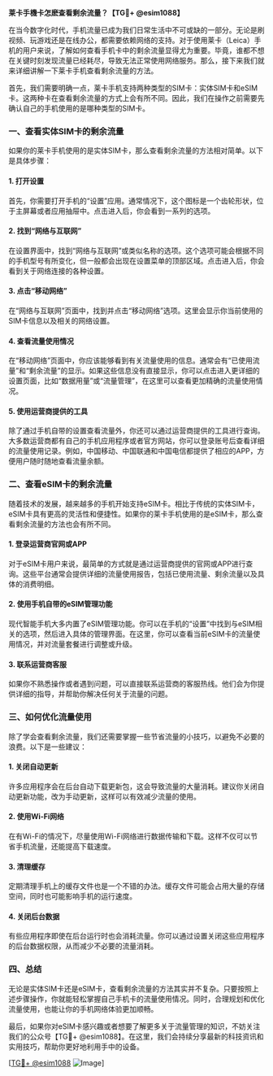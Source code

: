 **莱卡手機卡怎麽查看剩余流量？【TG💪+ @esim1088】**

在当今数字化时代，手机流量已成为我们日常生活中不可或缺的一部分。无论是刷视频、玩游戏还是在线办公，都需要依赖网络的支持。对于使用莱卡（Leica）手机的用户来说，了解如何查看手机卡中的剩余流量显得尤为重要。毕竟，谁都不想在关键时刻发现流量已经耗尽，导致无法正常使用网络服务。那么，接下来我们就来详细讲解一下莱卡手机查看剩余流量的方法。

首先，我们需要明确一点，莱卡手机支持两种类型的SIM卡：实体SIM卡和eSIM卡。这两种卡在查看剩余流量的方式上会有所不同。因此，我们在操作之前需要先确认自己的手机使用的是哪种类型的SIM卡。

### **一、查看实体SIM卡的剩余流量**

如果你的莱卡手机使用的是实体SIM卡，那么查看剩余流量的方法相对简单。以下是具体步骤：

#### **1. 打开设置**
首先，你需要打开手机的“设置”应用。通常情况下，这个图标是一个齿轮形状，位于主屏幕或者应用抽屉中。点击进入后，你会看到一系列的选项。

#### **2. 找到“网络与互联网”**
在设置界面中，找到“网络与互联网”或类似名称的选项。这个选项可能会根据不同的手机型号有所变化，但一般都会出现在设置菜单的顶部区域。点击进入后，你会看到关于网络连接的各种设置。

#### **3. 点击“移动网络”**
在“网络与互联网”页面中，找到并点击“移动网络”选项。这里会显示你当前使用的SIM卡信息以及相关的网络设置。

#### **4. 查看流量使用情况**
在“移动网络”页面中，你应该能够看到有关流量使用的信息。通常会有“已使用流量”和“剩余流量”的显示。如果这些信息没有直接显示，你可以点击进入更详细的设置页面，比如“数据用量”或“流量管理”，在这里可以查看更加精确的流量使用情况。

#### **5. 使用运营商提供的工具**
除了通过手机自带的设置查看流量外，你还可以通过运营商提供的工具进行查询。大多数运营商都有自己的手机应用程序或者官方网站，你可以登录账号后查看详细的流量使用记录。例如，中国移动、中国联通和中国电信都提供了相应的APP，方便用户随时随地查看流量余额。

### **二、查看eSIM卡的剩余流量**

随着技术的发展，越来越多的手机开始支持eSIM卡。相比于传统的实体SIM卡，eSIM卡具有更高的灵活性和便捷性。如果你的莱卡手机使用的是eSIM卡，那么查看剩余流量的方法也会有所不同。

#### **1. 登录运营商官网或APP**
对于eSIM卡用户来说，最简单的方式就是通过运营商提供的官网或APP进行查询。这些平台通常会提供详细的流量使用报告，包括已使用流量、剩余流量以及具体的消费明细。

#### **2. 使用手机自带的eSIM管理功能**
现代智能手机大多内置了eSIM管理功能。你可以在手机的“设置”中找到与eSIM相关的选项，然后进入具体的管理界面。在这里，你可以查看当前eSIM卡的流量使用情况，并对流量套餐进行调整或升级。

#### **3. 联系运营商客服**
如果你不熟悉操作或者遇到问题，可以直接联系运营商的客服热线。他们会为你提供详细的指导，并帮助你解决任何关于流量的问题。

### **三、如何优化流量使用**

除了学会查看剩余流量，我们还需要掌握一些节省流量的小技巧，以避免不必要的浪费。以下是一些建议：

#### **1. 关闭自动更新**
许多应用程序会在后台自动下载更新包，这会导致流量的大量消耗。建议你关闭自动更新功能，改为手动更新，这样可以有效减少流量的使用。

#### **2. 使用Wi-Fi网络**
在有Wi-Fi的情况下，尽量使用Wi-Fi网络进行数据传输和下载。这样不仅可以节省手机流量，还能提高下载速度。

#### **3. 清理缓存**
定期清理手机上的缓存文件也是一个不错的办法。缓存文件可能会占用大量的存储空间，同时也可能影响手机的运行速度。

#### **4. 关闭后台数据**
有些应用程序即使在后台运行时也会消耗流量。你可以通过设置关闭这些应用程序的后台数据权限，从而减少不必要的流量消耗。

### **四、总结**

无论是实体SIM卡还是eSIM卡，查看剩余流量的方法其实并不复杂。只要按照上述步骤操作，你就能轻松掌握自己手机卡的流量使用情况。同时，合理规划和优化流量使用，也能让你的手机网络体验更加顺畅。

最后，如果你对eSIM卡感兴趣或者想要了解更多关于流量管理的知识，不妨关注我们的公众号【TG💪+ @esim1088】。在这里，我们会持续分享最新的科技资讯和实用技巧，帮助你更好地利用手中的设备。

[[TG💪+ @esim1088](https://t.me/s/esim1088) ![Image](https://i.postimg.cc/4NQfJmqS/Snipaste-2025-05-13-00-14-12.png)]